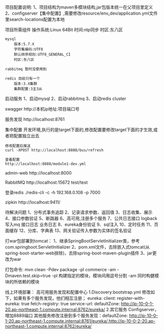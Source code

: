 项目配置说明:
    1、项目结构为maven多模块结构,jar包版本统一在父项目里定义
    2、configserver【集中配置】,需要修改resource/env_dev/application.yml文件里search-locations配置为本地

项目所需组件
    操作系统:Linux 64Bit
    时间:ntp同步
    时区:东八区

    mysql
        版本:5.7.X
        字符集编码:UTF8
        默认排序规则:UTF8_GENERAL_CI
        时区:东八区
        
    rabbitmq 暂时没使用到
    
    redis 目前只有一个
        版本:3.X集群
        集群配置:3主3从

启动服务
    1、启动mysql
    2、启动rabbitmq
    3、启动redis cluster

swagger
http://本机ip地址:项目端口号

服务发现
http://localhost:8761

集中配置
    开发环境,执行的是target下面的,修改配置要修改target下面的才生效,或者把配置独立出去

    修改配置后推送
    curl -XPOST http://localhost:8888/bus/refresh
    
    查看配置
    http://localhost:8888/module1-dev.yml


admin-web
http://localhost:8000

RabbitMQ
http://localhost:15672
    test/test

登录redis
./redis-cli -c -h 192.168.0.108 -p 7000

zipkin
http://localhost:9411/

待解决问题
1、分布式事务追踪
2、记录请求参数、返回值 
3、日志收集、展示
4、接口参数验证
5、断路器
6、高可用,注册多个服务
7、公共日志接口
        logback写入mq
        接口日志
        业务日志
8、eureka身份验证
9、sql注入
10、定时任务
11、页面缓存
12、分库、字典表
13、网关验证传入参数为实体的签名验证

打war包部署到tomcat：
1、继承SpringBootServletInitializer类，参考com.springboot.ServletInitializer
2、pom.xml文件，去除嵌入式tomcat(从spring-boot-starter-web排除)，去除spring-boot-maven-plugin插件
3、jar更改为war

打包命令:
    mvn clean -Pdev package -pl commerce -am -Dmaven.test.skip=true
    -pl 构建指定的模块，模块间用逗号分割
    -am 同时构健模块的所依赖的模块

线上环境部署：
高可用服务发现和配置中心
1.Discovery:bootstrap.yml 修改如下，如果有多个服务发现，他们相互注册；
eureka:
  client:
    register-with-eureka: true
    fetch-registry: true
    service-url:
        defaultZone: http://ip-10-0-1-20.ap-northeast-1.compute.internal:8762/eureka/
2.其它服务
Configserver，增加8889端口
其他服务修改注册到多个服务发现：defaultZone: http://ip-10-0-1-20.ap-northeast-1.compute.internal:8761/eureka/,http://ip-10-0-2-20.ap-northeast-1.compute.internal:8762/eureka/

